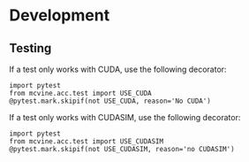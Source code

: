 # Development

## Testing

If a test only works with CUDA, use the following decorator:

```
import pytest
from mcvine.acc.test import USE_CUDA
@pytest.mark.skipif(not USE_CUDA, reason='No CUDA')
```

If a test only works with CUDASIM, use the following decorator:

```
import pytest
from mcvine.acc.test import USE_CUDASIM
@pytest.mark.skipif(not USE_CUDASIM, reason='no CUDASIM')
```
